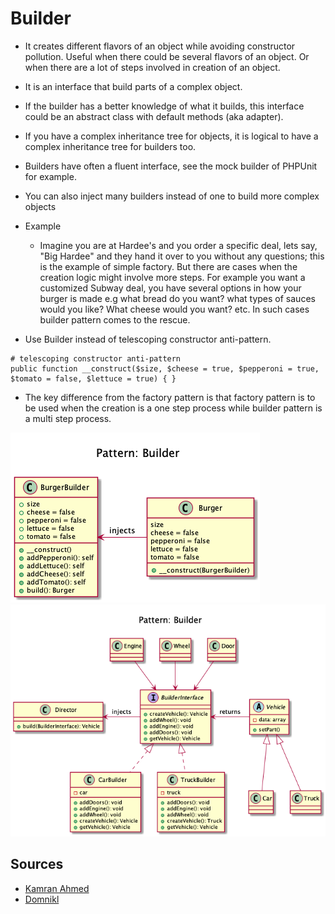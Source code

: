 # Builder

+ It creates different flavors of an object while avoiding constructor pollution. 
	Useful when there could be several flavors of an object. 
	Or when there are a lot of steps involved in creation of an object.

+ It is an interface that build parts of a complex object.

+ If the builder has a better knowledge of what it builds, this interface could be an abstract class with default methods (aka adapter).

+ If you have a complex inheritance tree for objects, it is logical to have a complex inheritance tree for builders too.

+ Builders have often a fluent interface, see the mock builder of PHPUnit for example.

+ You can also inject many builders instead of one to build more complex objects
 
+ Example
	+ Imagine you are at Hardee's and you order a specific deal, lets say, "Big Hardee" and they hand it over to you without any questions; 
	this is the example of simple factory. 
	But there are cases when the creation logic might involve more steps. 
	For example you want a customized Subway deal, you have several options in how your burger is made e.g what bread do you want? 
	what types of sauces would you like? 
	What cheese would you want? etc. 
	In such cases builder pattern comes to the rescue.

+ Use Builder instead of telescoping constructor anti-pattern.

```
# telescoping constructor anti-pattern
public function __construct($size, $cheese = true, $pepperoni = true, $tomato = false, $lettuce = true) { }
```

+ The key difference from the factory pattern is that factory pattern is to be used when the creation is a one step process while builder pattern is a multi step process.

<!--
## Recipe
+ Create a class 
-->

![](kamran-ahmed/diagram.png)
![](domnikl/diagram.png)


## Sources
+ [Kamran Ahmed](https://github.com/kamranahmedse/design-patterns-for-humans#-builder)
+ [Domnikl](https://github.com/domnikl/DesignPatternsPHP/tree/master/Creational/Builder)